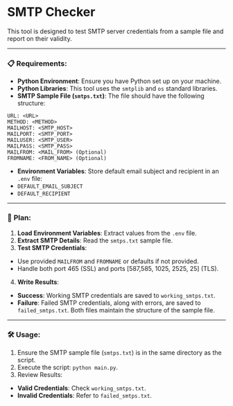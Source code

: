 # SMTP Checker

This tool is designed to test SMTP server credentials from a sample file and report on their validity.

---

### 📋 **Requirements**:

- **Python Environment**: Ensure you have Python set up on your machine.
- **Python Libraries**: This tool uses the `smtplib` and `os` standard libraries.
- **SMTP Sample File (`smtps.txt`)**: The file should have the following structure:

```
URL: <URL>
METHOD: <METHOD>
MAILHOST: <SMTP_HOST>
MAILPORT: <SMTP_PORT>
MAILUSER: <SMTP_USER>
MAILPASS: <SMTP_PASS>
MAILFROM: <MAIL_FROM> (Optional)
FROMNAME: <FROM_NAME> (Optional)
```

- **Environment Variables**: Store default email subject and recipient in an `.env` file:
- `DEFAULT_EMAIL_SUBJECT`
- `DEFAULT_RECIPIENT`

---

### 🚀 **Plan**:

1. **Load Environment Variables**: Extract values from the `.env` file.
2. **Extract SMTP Details**: Read the `smtps.txt` sample file.
3. **Test SMTP Credentials**:
  - Use provided `MAILFROM` and `FROMNAME` or defaults if not provided.
  - Handle both port 465 (SSL) and ports  [587,585, 1025, 2525, 25] (TLS).
4. **Write Results**:
  - **Success**: Working SMTP credentials are saved to `working_smtps.txt`.
  - **Failure**: Failed SMTP credentials, along with errors, are saved to `failed_smtps.txt`. Both files maintain the structure of the sample file.

---

### 🛠 **Usage**:

1. Ensure the SMTP sample file (`smtps.txt`) is in the same directory as the script.
2. Execute the script: `python main.py`.
3. Review Results:
  - **Valid Credentials**: Check `working_smtps.txt`.
  - **Invalid Credentials**: Refer to `failed_smtps.txt`.

